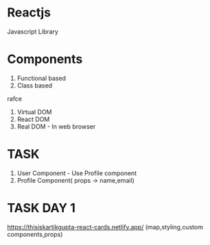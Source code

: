 # Reactjs
Javascript Library 

# Components
1. Functional based
2. Class based

rafce 

1. Virtual DOM
2. React DOM
3. Real DOM - In web browser





# TASK
1. User Component - Use Profile component
2. Profile Component( props -> name,email)



# TASK DAY 1
https://thisiskartikgupta-react-cards.netlify.app/
(map,styling,custom components,props)


